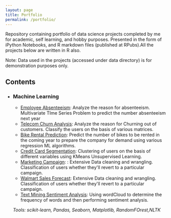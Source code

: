 ```yaml
---
layout: page
title: Portfolio
permalink: /portfolio/
---
```

Repository containing portfolio of data science projects completed by me for academic, self learning, and hobby purposes. Presented in the form of iPython Notebooks, and R markdown files (published at RPubs).All the projects below are written in R also.

Note: Data used in the projects (accessed under data directory) is for demonstration purposes only.

## Contents
- ### Machine Learning
  - [Employee Absenteeism](https://github.com/hasanali28/Employee-Absenteeism): Analyze the reason for absenteeism. Multivariate TIme Series Problem to predict the number absenteeism next year
  - [Telecom Churn Analysis](https://github.com/hasanali28/Telecom-Churn-Analysis): Analyze the reason for Churning out of customers. Classify the users on the basis of various matrices.
  - [Bike Rental Prediction](https://github.com/hasanali28/Bike-Rental-Prediction): Predict the number of bikes to be rented in the coming year to prepare the company for demand using various regression ML algorithms.
  - [Credit Card Segmentation](https://github.com/hasanali28/Credit-Card-Segmentation): Clustering of users on the basis of different variables using KMeans Unsupervised Learning.
  - [Marketing Campaign](https://github.com/hasanali28/Marketing-Campaign): : Extensive Data cleaning and wrangling. Classification of users whether they'll revert to a particular campaign.
  - [Walmart Sales Forecast](https://github.com/hasanali28/Walmart-Sales-Forecast): Extensive Data cleaning and wrangling. Classification of users whether they'll revert to a particular campaign.
  - [Text Mining Sentiment Analysis](https://github.com/hasanali28/Text-Mining-Sentiment-Analysis): Using wordCloud to determine the frequency of words and then performing sentiment analysis.
  
  *Tools: scikit-learn, Pandas, Seaborn, Matplotlib, RandomFOrest,NLTK*
